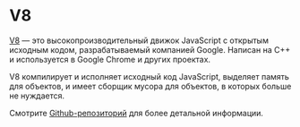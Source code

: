 # V8

[V8](https://code.google.com/p/v8/) — это высокопроизводительный движок JavaScript с открытым исходным кодом, разрабатываемый компанией Google. Написан на C++ и используется в Google Chrome и других проектах.

V8 компилирует и исполняет исходный код JavaScript, выделяет память для объектов, и имеет сборщик мусора для объектов, в которых больше не нуждается.

Смотрите [Github-репозиторий](https://github.com/v8/v8/wiki) для более детальной информации.
